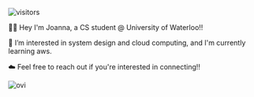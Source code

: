 ![visitors](https://visitor-badge.laobi.icu/badge?page_id=madushadhanushka.madushadhanushka)

👋🏻 Hey I'm Joanna, a CS student @ University of Waterloo!!

🌱 I’m interested in system design and cloud computing, and I'm currently learning aws. 

☁️ Feel free to reach out if you're interested in connecting!!

<img src="https://github-readme-stats.vercel.app/api/top-langs?username=sunray4&show_icons=true&locale=en&layout=compact&theme=chartreuse-dark" alt="ovi" />

<!--
**sunray4/sunray4** is a ✨ _special_ ✨ repository because its `README.md` (this file) appears on your GitHub profile.

Here are some ideas to get you started:

- 🔭 I’m currently working on ...
- 🌱 I’m currently learning ...
- 👯 I’m looking to collaborate on ...
- 🤔 I’m looking for help with ...
- 💬 Ask me about ...
- 📫 How to reach me: ...
- 😄 Pronouns: ...
- ⚡ Fun fact: ...
-->
